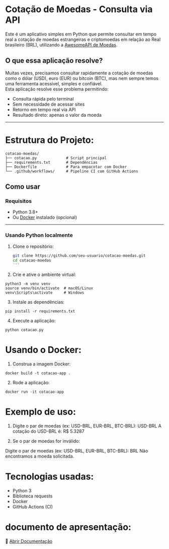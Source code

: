 # Cotação de Moedas - Consulta via API

Este é um aplicativo simples em Python que permite consultar em tempo real a cotação de moedas estrangeiras e criptomoedas em relação ao Real brasileiro (BRL), utilizando a [AwesomeAPI de Moedas](https://docs.awesomeapi.com.br/api-de-moedas).

## O que essa aplicação resolve?

Muitas vezes, precisamos consultar rapidamente a cotação de moedas como o dólar (USD), euro (EUR) ou bitcoin (BTC), mas nem sempre temos uma ferramenta acessível, simples e confiável.  
Esta aplicação resolve esse problema permitindo:

- Consulta rápida pelo terminal
- Sem necessidade de acessar sites
- Retorno em tempo real via API
- Resultado direto: apenas o valor da moeda

---

# Estrutura do Projeto:

```
cotacao-moedas/
├── cotacao.py             # Script principal
├── requirements.txt       # Dependências
├── Dockerfile             # Para empacotar com Docker
└── .github/workflows/     # Pipeline CI com GitHub Actions
```

## Como usar

### Requisitos

- Python 3.8+
- Ou [Docker](https://www.docker.com/) instalado (opcional)

---

### Usando Python localmente

1. Clone o repositório:
   ```bash
   git clone https://github.com/seu-usuario/cotacao-moedas.git
   cd cotacao-moedas
   '''
   
2. Crie e ative o ambiente virtual:

```
python3 -m venv venv
source venv/bin/activate  # macOS/Linux
venv\Scripts\activate     # Windows
```

3. Instale as dependências:

```
pip install -r requirements.txt
```

4. Execute a aplicação:

```
python cotacao.py
```

# Usando o Docker:

1. Construa a imagem Docker:

```
docker build -t cotacao-app .
```

2. Rode a aplicação:

```
docker run -it cotacao-app
```

# Exemplo de uso:

1. Digite o par de moedas (ex: USD-BRL, EUR-BRL, BTC-BRL): USD-BRL
A cotação do USD-BRL é: R$ 5.3287

2. Se o par de moedas for inválido:

Digite o par de moedas (ex: USD-BRL, EUR-BRL, BTC-BRL): BRL
Não encontramos a moeda solicitada.

# Tecnologias usadas:

- Python 3
- Biblioteca requests
- Docker
- GitHub Actions (CI)

# documento de apresentação:

📄 [Abrir Documentação](./Documentação.pdf)

